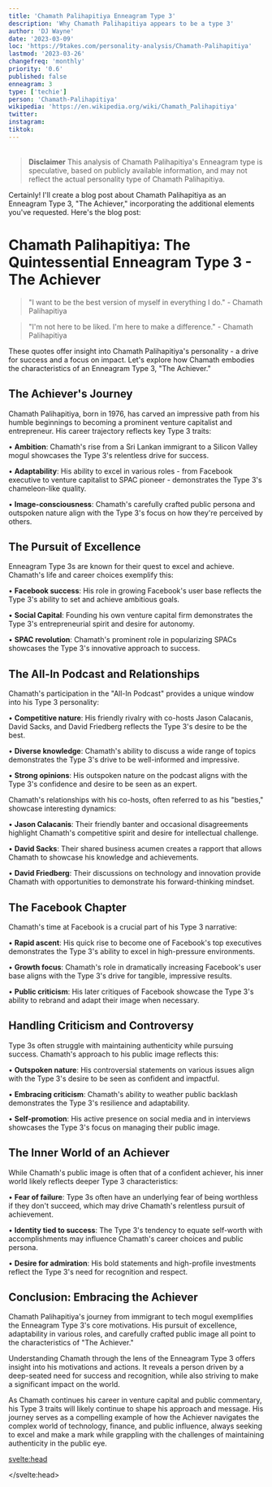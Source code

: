 ```yaml
---
title: 'Chamath Palihapitiya Enneagram Type 3'
description: 'Why Chamath Palihapitiya appears to be a type 3'
author: 'DJ Wayne'
date: '2023-03-09'
loc: 'https://9takes.com/personality-analysis/Chamath-Palihapitiya'
lastmod: '2023-03-26'
changefreq: 'monthly'
priority: '0.6'
published: false
enneagram: 3
type: ['techie']
person: 'Chamath-Palihapitiya'
wikipedia: 'https://en.wikipedia.org/wiki/Chamath_Palihapitiya'
twitter:
instagram:
tiktok:
---
```


<script>
	import  PopCard  from "$lib/components/atoms/PopCard.svelte";
import BlogPurpose from '$lib/components/blog/BlogPurpose.svelte'
</script>
<div
	style="display: flex;
    justify-content: center;
    margin: 1rem 0;
	"
>
	<PopCard
		image={`/types/5s/${'Chamath-Palihapitiya'}.webp`}
		showIcon={false}
		enneagramType=""
		displayText="Chamath Palihapitiya"
		subtext=""
	/>
</div>

> **Disclaimer** This analysis of Chamath Palihapitiya's Enneagram type is speculative, based on publicly available information, and may not reflect the actual personality type of Chamath Palihapitiya.

<p class="firstLetter"></p>

Certainly! I'll create a blog post about Chamath Palihapitiya as an Enneagram Type 3, "The Achiever," incorporating the additional elements you've requested. Here's the blog post:

# Chamath Palihapitiya: The Quintessential Enneagram Type 3 - The Achiever

> "I want to be the best version of myself in everything I do." - Chamath Palihapitiya

> "I'm not here to be liked. I'm here to make a difference." - Chamath Palihapitiya

These quotes offer insight into Chamath Palihapitiya's personality - a drive for success and a focus on impact. Let's explore how Chamath embodies the characteristics of an Enneagram Type 3, "The Achiever."

## The Achiever's Journey

Chamath Palihapitiya, born in 1976, has carved an impressive path from his humble beginnings to becoming a prominent venture capitalist and entrepreneur. His career trajectory reflects key Type 3 traits:

• **Ambition**: Chamath's rise from a Sri Lankan immigrant to a Silicon Valley mogul showcases the Type 3's relentless drive for success.

• **Adaptability**: His ability to excel in various roles - from Facebook executive to venture capitalist to SPAC pioneer - demonstrates the Type 3's chameleon-like quality.

• **Image-consciousness**: Chamath's carefully crafted public persona and outspoken nature align with the Type 3's focus on how they're perceived by others.

## The Pursuit of Excellence

Enneagram Type 3s are known for their quest to excel and achieve. Chamath's life and career choices exemplify this:

• **Facebook success**: His role in growing Facebook's user base reflects the Type 3's ability to set and achieve ambitious goals.

• **Social Capital**: Founding his own venture capital firm demonstrates the Type 3's entrepreneurial spirit and desire for autonomy.

• **SPAC revolution**: Chamath's prominent role in popularizing SPACs showcases the Type 3's innovative approach to success.

## The All-In Podcast and Relationships

Chamath's participation in the "All-In Podcast" provides a unique window into his Type 3 personality:

• **Competitive nature**: His friendly rivalry with co-hosts Jason Calacanis, David Sacks, and David Friedberg reflects the Type 3's desire to be the best.

• **Diverse knowledge**: Chamath's ability to discuss a wide range of topics demonstrates the Type 3's drive to be well-informed and impressive.

• **Strong opinions**: His outspoken nature on the podcast aligns with the Type 3's confidence and desire to be seen as an expert.

Chamath's relationships with his co-hosts, often referred to as his "besties," showcase interesting dynamics:

• **Jason Calacanis**: Their friendly banter and occasional disagreements highlight Chamath's competitive spirit and desire for intellectual challenge.

• **David Sacks**: Their shared business acumen creates a rapport that allows Chamath to showcase his knowledge and achievements.

• **David Friedberg**: Their discussions on technology and innovation provide Chamath with opportunities to demonstrate his forward-thinking mindset.

## The Facebook Chapter

Chamath's time at Facebook is a crucial part of his Type 3 narrative:

• **Rapid ascent**: His quick rise to become one of Facebook's top executives demonstrates the Type 3's ability to excel in high-pressure environments.

• **Growth focus**: Chamath's role in dramatically increasing Facebook's user base aligns with the Type 3's drive for tangible, impressive results.

• **Public criticism**: His later critiques of Facebook showcase the Type 3's ability to rebrand and adapt their image when necessary.

## Handling Criticism and Controversy

Type 3s often struggle with maintaining authenticity while pursuing success. Chamath's approach to his public image reflects this:

• **Outspoken nature**: His controversial statements on various issues align with the Type 3's desire to be seen as confident and impactful.

• **Embracing criticism**: Chamath's ability to weather public backlash demonstrates the Type 3's resilience and adaptability.

• **Self-promotion**: His active presence on social media and in interviews showcases the Type 3's focus on managing their public image.

## The Inner World of an Achiever

While Chamath's public image is often that of a confident achiever, his inner world likely reflects deeper Type 3 characteristics:

• **Fear of failure**: Type 3s often have an underlying fear of being worthless if they don't succeed, which may drive Chamath's relentless pursuit of achievement.

• **Identity tied to success**: The Type 3's tendency to equate self-worth with accomplishments may influence Chamath's career choices and public persona.

• **Desire for admiration**: His bold statements and high-profile investments reflect the Type 3's need for recognition and respect.

## Conclusion: Embracing the Achiever

Chamath Palihapitiya's journey from immigrant to tech mogul exemplifies the Enneagram Type 3's core motivations. His pursuit of excellence, adaptability in various roles, and carefully crafted public image all point to the characteristics of "The Achiever."

Understanding Chamath through the lens of the Enneagram Type 3 offers insight into his motivations and actions. It reveals a person driven by a deep-seated need for success and recognition, while also striving to make a significant impact on the world.

As Chamath continues his career in venture capital and public commentary, his Type 3 traits will likely continue to shape his approach and message. His journey serves as a compelling example of how the Achiever navigates the complex world of technology, finance, and public influence, always seeking to excel and make a mark while grappling with the challenges of maintaining authenticity in the public eye.

<svelte:head>

<script type="application/ld+json">

</script>

</svelte:head>

<style lang="scss"></style>
